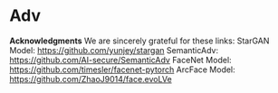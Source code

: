 # Adv

**Acknowledgments**
We are sincerely grateful for these links: 
StarGAN Model: https://github.com/yunjey/stargan
SemanticAdv: https://github.com/AI-secure/SemanticAdv
FaceNet Model: https://github.com/timesler/facenet-pytorch
ArcFace Model: https://github.com/ZhaoJ9014/face.evoLVe
